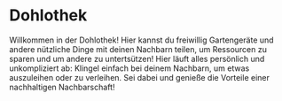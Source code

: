 # Dohlothek
Willkommen in der Dohlothek! Hier kannst du freiwillig Gartengeräte und andere nützliche Dinge mit deinen Nachbarn teilen, um Ressourcen zu sparen und um andere zu untertsützen! 
Hier läuft alles persönlich und unkompliziert ab: Klingel einfach bei deinem Nachbarn, um etwas auszuleihen oder zu verleihen.
Sei dabei und genieße die Vorteile einer nachhaltigen Nachbarschaft!
